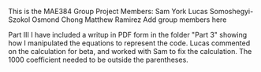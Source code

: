 This is the MAE384 Group Project
Members:
Sam York
Lucas Somoshegyi-Szokol
Osmond Chong
Matthew Ramirez
Add group members here




Part III
I have included a writup in PDF form in the folder "Part 3" showing how I manipulated the equations to represent the code.
Lucas commented on the calculation for beta, and worked with Sam to fix the calculation. The 1000 coefficient needed to be outside the parentheses.
